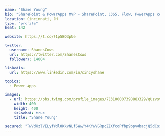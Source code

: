```yaml
---
name: "Shane Young"
bio: "SharePoint & PowerApps MVP - SharePoint, O365, Flow, PowerApps consulting? @PowerApps911 | Pure Snark? You found it."
location: Cincinnati, OH
type: "profile"
heat: 142

website: https://t.co/91p5BQ3pUe

twitter:
  username: ShanesCows
  url: https://twitter.com/ShanesCows
  followers: 14004

linkedin:
  url: https://www.linkedin.com/in/cincyshane

topics:
  - Power Apps

images:
  - url: https://pbs.twimg.com/profile_images/713100007398883329/qUzvsvQ3_400x400.jpg
    width: 400
    height: 400
    isCached: true
    title: "Shane Young"

secured: "TwVdXzlVELyfWdl0KkvNLfSWw/Y4KYwVGRpcZEXfcoPfbp9bpv8bacjQ5dCssn+R5tsaX6CLhksFcL+0D5vLb0Tm+TMAF39bfmOC9XpSxJR8UOTwhKB31ZwpZW/l8au+v3A0hmWDQ4wzROqCjQ3Hns5e1T1qkn6EINQ90e8VCdtAGah2+tNpEstUZ8wCPi2PmegTPacnxFhGCkZnmzFgbF9H5p8vyah3kONz/Dd6Mw5XvgibIc3Jw8eAoM/zf2WrmsTi42/vaw/46yjaZ5ErJzcmsye9rZL7YC3LGUHgGXyZma7hkcezLvUWpXzD+QgoSwi9foJjuz6NzEI+mu2xye1lkjssiYH3OLrI5lomKmE2sz4HwTMymIDnxwwbbfoPfNeoCj3tU4fpLjj3kWU5cKh5ktQ6NZhxp7JfxroZ7l8=;lZ9Mk6qp6Ul98f6pC9hldg=="
---
```


